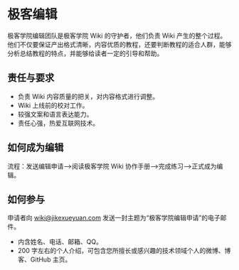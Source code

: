 # 极客编辑

极客学院编辑团队是极客学院 Wiki 的守护者，他们负责 Wiki 产生的整个过程。他们不仅要保证产出格式清晰，内容优质的教程，还要判断教程的适合人群，能够分析总结教程的特点，并能够给读者一定的引导和帮助。

## 责任与要求

- 负责 Wiki 内容质量的把关，对内容格式进行调整。
- Wiki 上线前的校对工作。
- 较强文案和语言表达能力。
- 责任心强，热爱互联网技术。

## 如何成为编辑

流程：发送编辑申请——>阅读极客学院 Wiki 协作手册——>完成练习——>正式成为编辑。

## 如何参与

申请者向 wiki@jikexueyuan.com 发送一封主题为“极客学院编辑申请”的电子邮件。

- 内含姓名、电话、邮箱、QQ。
- 200 字左右的个人介绍，可包含您所擅长或感兴趣的技术领域个人的微博、博客、GitHub 主页。




